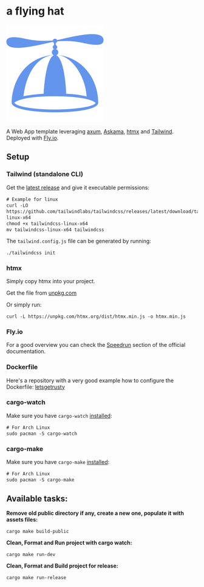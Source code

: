 # a flying hat

<img src="assets/propeller.svg" width="256" height="256">

A Web App template leveraging [axum](https://github.com/tokio-rs/axum), [Askama](https://github.com/djc/askama), [htmx](https://github.com/bigskysoftware/htmx) and [Tailwind](https://github.com/tailwindlabs/tailwindcss).
Deployed with [Fly.io](fly.io).

## Setup

### Tailwind (standalone CLI)

Get the [latest release](https://github.com/tailwindlabs/tailwindcss/releases/latest) and give it executable permissions:

```no_rust
# Example for linux
curl -LO https://github.com/tailwindlabs/tailwindcss/releases/latest/download/tailwindcss-linux-x64
chmod +x tailwindcss-linux-x64
mv tailwindcss-linux-x64 tailwindcss
```

The `tailwind.config.js` file can be generated by running:

```no_rust
./tailwindcss init
```

### htmx

Simply copy htmx into your project.

Get the file from [unpkg.com](https://unpkg.com/htmx.org/dist/htmx.min.js)

Or simply run:

```no_rust
curl -L https://unpkg.com/htmx.org/dist/htmx.min.js -o htmx.min.js
```

### Fly.io

For a good overview you can check the [Speedrun](https://fly.io/docs/speedrun/) section of the official documentation.

### Dockerfile

Here's a repository with a very good example how to configure the Dockerfile: [letsgetrusty](https://github.com/letsgetrusty/api-deployment-example)

### cargo-watch

Make sure you have `cargo-watch` [installed](https://github.com/watchexec/cargo-watch#install):

```no_rust
# For Arch Linux
sudo pacman -S cargo-watch
```

### cargo-make

Make sure you have `cargo-make` [installed](https://github.com/sagiegurari/cargo-make#installation):

```no_rust
# For Arch Linux
sudo pacman -S cargo-make
```

## Available tasks:

**Remove old public directory if any, create a new one, populate it with assets files:**

```no_rust
cargo make build-public
```

**Clean, Format and Run project with cargo watch:**

```no_rust
cargo make run-dev
```

**Clean, Format and Build project for release:**

```no_rust
cargo make run-release
```
